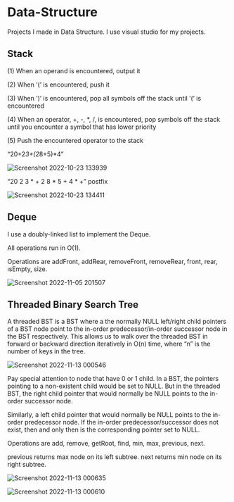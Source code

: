 # Data-Structure
Projects I made in Data Structure. I use visual studio for my projects.

## Stack
(1) When an operand is encountered, output it

(2) When ’(’ is encountered, push it

(3) When ’)’ is encountered, pop all symbols off the stack until ’(’ is encountered

(4) When an operator, +, -, *, /, is encountered, pop symbols off the stack until you encounter a symbol that has
lower priority

(5) Push the encountered operator to the stack

“20+2*3+(2*8+5)*4”

![Screenshot 2022-10-23 133939](https://user-images.githubusercontent.com/102357822/197387496-5139aa4d-4e5a-49d6-b1ac-b4806768ebbc.png)


“20 2 3 * + 2 8 * 5 + 4 * +” postfix

![Screenshot 2022-10-23 134411](https://user-images.githubusercontent.com/102357822/197387682-d7127fa2-c27f-4df2-8f4c-e097069ae85c.png)

## Deque

I use a doubly-linked list to implement the Deque.

All operations run in O(1).

Operations are addFront, addRear, removeFront, removeRear, front, rear, ısEmpty, size.


![Screenshot 2022-11-05 201507](https://user-images.githubusercontent.com/102357822/200132754-6ff105ce-fde7-4a17-b56e-ee28f869c22c.png)


## Threaded Binary Search Tree

A threaded BST is a BST where a the normally NULL left/right child pointers of a BST node point to the in-order predecessor/in-order successor node in the BST respectively. This allows us to walk over the threaded BST in forward or backward direction iteratively in O(n) time, where “n” is the number of keys in the tree.

![Screenshot 2022-11-13 000546](https://user-images.githubusercontent.com/102357822/201494619-4ce11ce1-3832-4e5b-b8ae-8eb45c342875.png)


Pay special attention to node that have 0 or 1 child. In a BST, the pointers pointing to a non-existent child would be set to NULL. But in the threaded BST, the right child pointer that would normally be NULL points to the in-order successor node.

Similarly, a left child pointer that would normally be NULL points to the in-order predecessor node. If the in-order predecessor/successor does not exist, then and only then is the corresponding pointer set to NULL.

Operations are add, remove, getRoot, find, min, max, previous, next.

previous returns max node on its left subtree.
next returns min node on its right subtree.

![Screenshot 2022-11-13 000635](https://user-images.githubusercontent.com/102357822/201494738-025980fe-f90d-4acc-8aa7-6435f397c5cc.png)

![Screenshot 2022-11-13 000610](https://user-images.githubusercontent.com/102357822/201494740-7ac6ab02-3461-4bbc-8216-0c8d1f127705.png)

